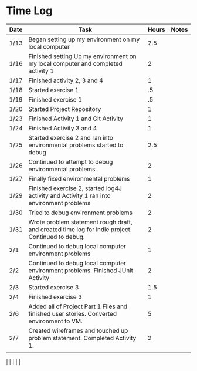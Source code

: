 # Time Log 

| Date | Task                                                                                             | Hours | Notes |
|------|--------------------------------------------------------------------------------------------------|-------|-------|
| 1/13 | Began setting up my environment on my local computer                                             | 2.5   |       |
 | 1/16 | Finished setting Up my environment on my local computer and completed activity 1                 | 2     |       |
| 1/17 | Finished activity 2, 3 and 4                                                                     | 1     |       |
| 1/18 | Started exercise 1                                                                               | .5    |       | 
| 1/19 | Finished exercise 1                                                                              | .5    |       | 
| 1/20 | Started Project Repository                                                                       | 1     |       | 
| 1/23 | Finished Activity 1 and Git Activity                                                             | 1     |       | 
| 1/24 | Finished Activity 3 and 4                                                                        | 1     |       |
| 1/25 | Started exercise 2 and ran into environmental problems started to debug                          | 2.5   |       |
| 1/26 | Continued to attempt to debug environmental problems                                             | 2     |       |
| 1/27 | Finally fixed environmental problems                                                             | 1     |       |
| 1/29 | Finished exercise 2, started log4J activity and Activity 1 ran into environment problems         | 2     |       |
| 1/30 | Tried to debug environment problems                                                              | 2     |       |
| 1/31 | Wrote problem statement rough draft, and created time log for indie project. Continued to debug. | 2     |       |
| 2/1  | Continued to debug local computer environment problems                                           | 1     |       |
| 2/2  | Continued to debug local computer environment problems. Finished JUnit Activity                  | 2     |       |
| 2/3  | Started exercise 3                                                                               | 1.5   |       |
| 2/4  | Finished exercise 3                                                                              | 1     |       |
| 2/6  | Added all of Project Part 1 Files and finished user stories. Converted environment to VM.        | 5     |       |
| 2/7  | Created wireframes and touched up problem statement. Completed Activity 1.                       | 2     |       |
|      |                                                                                                  |       |       |              
|
|
|
|
|